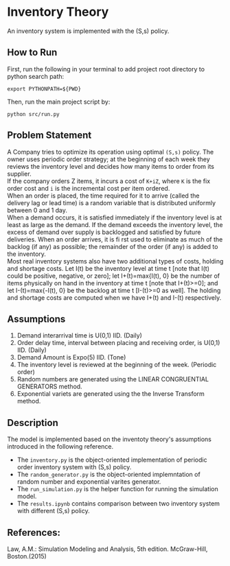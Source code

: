# Inventory Theory 
An inventory system is implemented with the (S,s) policy.


## How to Run
First, run the following in your terminal to add project root directory to python search path:
```
export PYTHONPATH=${PWD}
```

Then, run the main project script by:
```
python src/run.py
```


## Problem Statement
A Company tries to optimize its operation using optimal `(S,s)` policy. The owner uses periodic order strategy; at the beginning of each week they reviews the inventory level and decides how many items to order from its supplier. <br>
If the company orders Z items, it incurs a cost of `K+iZ`, where `K` is the fix order cost and `i` is the incremental cost per item ordered. <br>
When an order is placed, the time required for it to arrive (called the delivery lag or lead time) is a random variable that is distributed uniformly between 0 and 1 day. <br>
When a demand occurs, it is satisfied immediately if the inventory level is at least as large as the demand. If the demand exceeds the inventory level, the excess of demand over supply is backlogged and satisfied by future deliveries. When an order arrives, it is fi rst used to eliminate as much of the backlog (if any) as possible; the remainder of the order (if any) is added to the inventory. <br>
Most real inventory systems also have two additional types of costs, holding and shortage costs. Let I(t) be the inventory level at time t [note that I(t) could be positive, negative, or zero]; let I+(t)=max{I(t), 0} be the number of items physically on hand in the inventory at time t [note that I+(t)>=0]; and let I-(t)=max{-I(t), 0} be the backlog at time t [I-(t)>=0 as well]. The holding and shortage costs are computed when we have I+(t) and I-(t) respectively.



## Assumptions 
1. Demand interarrival time is U(0,1) IID. (Daily)
2. Order delay time, interval between placing and receiving order, is U(0,1) IID. (Daily)
3. Demand Amount is Expo(5) IID. (Tone)
4. The inventory level is reviewed at the beginning of the week. (Periodic order)
5. Random numbers are generated using the LINEAR CONGRUENTIAL GENERATORS method.
6. Exponential variets are generated using the the Inverse Transform method.


## Description
The model is implemented based on the inventoty theory's assumptions introduced in the following reference.
- The `inventory.py` is the object-oriented implementation of periodic order inventory system with (S,s) policy.
- The `random_generator.py` is the object-oriented implemntation of random number and exponential varites generator. 
- The `run_simulation.py` is the helper function for running the simulation model. 
- The `results.ipynb` contains comparison between two inventory system with different (S,s) policy.

## References:
Law, A.M.: Simulation Modeling and Analysis, 5th edition. McGraw-Hill, Boston.(2015)
